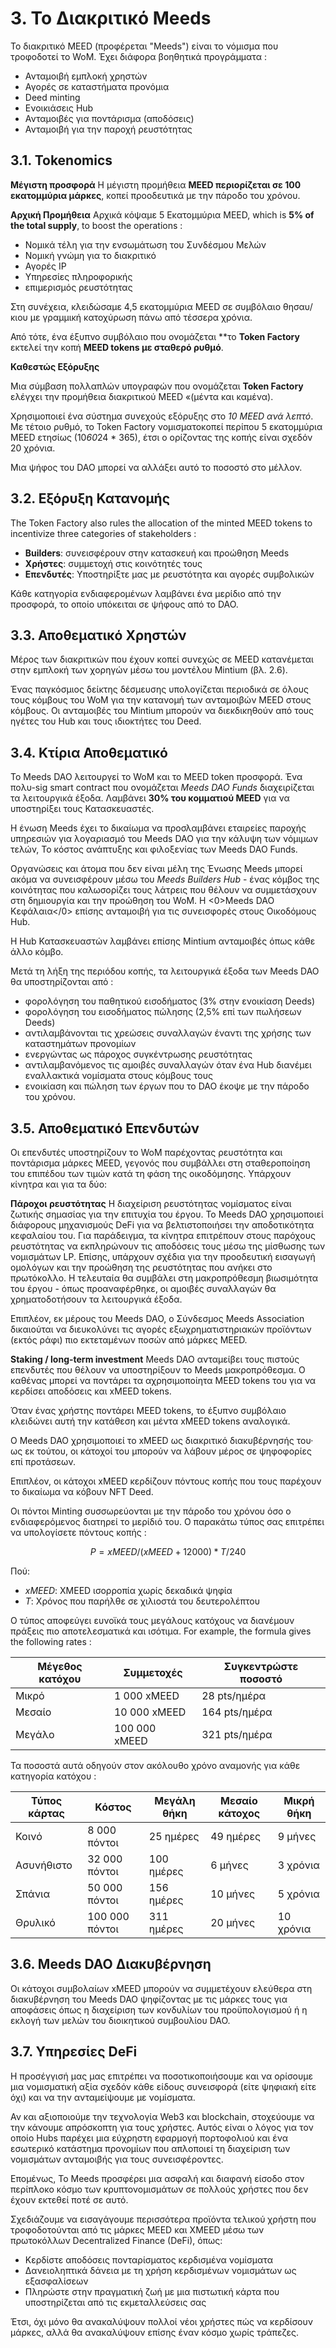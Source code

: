# 3. Το Διακριτικό Meeds

Το διακριτικό MEED (προφέρεται "Meeds") είναι το νόμισμα που τροφοδοτεί το WoM. Έχει διάφορα βοηθητικά προγράμματα :

- Ανταμοιβή εμπλοκή χρηστών
- Αγορές σε καταστήματα προνόμια
- Deed minting
- Ενοικιάσεις Hub
- Ανταμοιβές για ποντάρισμα (αποδόσεις)
- Ανταμοιβή για την παροχή ρευστότητας


## 3.1. Tokenomics

**Μέγιστη προσφορά** Η μέγιστη προμήθεια **MEED περιορίζεται σε 100 εκατομμύρια μάρκες**, κοπεί προοδευτικά με την πάροδο του χρόνου.

**Αρχική Προμήθεια** Αρχικά κόψαμε 5 Εκατομμύρια MEED, which is **5% of the total supply**, to boost the operations :

- Νομικά τέλη για την ενσωμάτωση του Συνδέσμου Μελών
- Νομική γνώμη για το διακριτικό
- Αγορές IP
- Υπηρεσίες πληροφορικής
- επιμερισμός ρευστότητας

Στη συνέχεια, κλειδώσαμε 4,5 εκατομμύρια MEED σε συμβόλαιο θησαυ/κιου με γραμμική κατοχύρωση πάνω από τέσσερα χρόνια.

Από τότε, ένα έξυπνο συμβόλαιο που ονομάζεται **το __Token Factory__ εκτελεί την κοπή **MEED tokens με σταθερό ρυθμό**.

**Καθεστώς Εξόρυξης**

Μια σύμβαση πολλαπλών υπογραφών που ονομάζεται __Token Factory__ ελέγχει την προμήθεια διακριτικού MEED «(μέντα και καμένα).

Χρησιμοποιεί ένα σύστημα συνεχούς εξόρυξης στο *10 MEED ανά λεπτό*. Με τέτοιο ρυθμό, το Token Factory νομισματοκοπεί περίπου 5 εκατομμύρια MEED ετησίως (10*60*24 * 365), έτσι ο ορίζοντας της κοπής είναι σχεδόν 20 χρόνια.

Μια ψήφος του DAO μπορεί να αλλάξει αυτό το ποσοστό στο μέλλον.

## 3.2. Εξόρυξη Κατανομής

The Token Factory also rules the allocation of the minted MEED tokens to incentivize three categories of stakeholders :

- **Builders**: συνεισφέρουν στην κατασκευή και προώθηση Meeds
- **Χρήστες**: συμμετοχή στις κοινότητές τους
- **Επενδυτές**: Υποστηρίξτε μας με ρευστότητα και αγορές συμβολικών

Κάθε κατηγορία ενδιαφερομένων λαμβάνει ένα μερίδιο από την προσφορά, το οποίο υπόκειται σε ψήφους από το DAO.

## 3.3. Αποθεματικό Χρηστών

Μέρος των διακριτικών που έχουν κοπεί συνεχώς σε MEED κατανέμεται στην εμπλοκή των χορηγών μέσω του μοντέλου Mintium (βλ. 2.6).

Ένας παγκόσμιος δείκτης δέσμευσης υπολογίζεται περιοδικά σε όλους τους κόμβους του WoM για την κατανομή των ανταμοιβών MEED στους κόμβους. Οι ανταμοιβές του Mintium μπορούν να διεκδικηθούν από τους ηγέτες του Hub και τους ιδιοκτήτες του Deed.

## 3.4. Κτίρια Αποθεματικό

Το Meeds DAO λειτουργεί το WoM και το MEED token προσφορά. Ένα πολυ-sig smart contract που ονομάζεται _Meeds DAO Funds_ διαχειρίζεται τα λειτουργικά έξοδα. Λαμβάνει **30% του κομματιού MEED** για να υποστηρίξει τους Κατασκευαστές.

Η ένωση Meeds έχει το δικαίωμα να προσλαμβάνει εταιρείες παροχής υπηρεσιών για λογαριασμό του Meeds DAO για την κάλυψη των νόμιμων τελών, Το κόστος ανάπτυξης και φιλοξενίας των Meeds DAO Funds.

Οργανώσεις και άτομα που δεν είναι μέλη της Ένωσης Meeds μπορεί ακόμα να συνεισφέρουν μέσω του _Meeds Builders Hub_  - ένας κόμβος της κοινότητας που καλωσορίζει τους λάτρεις που θέλουν να συμμετάσχουν στη δημιουργία και την προώθηση του WoM. Η <0>Meeds DAO Κεφάλαια</0> επίσης ανταμοιβή για τις συνεισφορές στους Οικοδόμους Hub.

Η Hub Κατασκευαστών λαμβάνει επίσης Mintium ανταμοιβές όπως κάθε άλλο κόμβο.

Μετά τη λήξη της περιόδου κοπής, τα λειτουργικά έξοδα των Meeds DAO θα υποστηρίζονται από :

- φορολόγηση του παθητικού εισοδήματος (3% στην ενοικίαση Deeds)
- φορολόγηση του εισοδήματος πώλησης (2,5% επί των πωλήσεων Deeds)
- αντιλαμβάνονται τις χρεώσεις συναλλαγών έναντι της χρήσης των καταστημάτων προνομίων
- ενεργώντας ως πάροχος συγκέντρωσης ρευστότητας
- αντιλαμβανόμενος τις αμοιβές συναλλαγών όταν ένα Hub διανέμει εναλλακτικά νομίσματα στους κόμβους τους
- ενοικίαση και πώληση των έργων που το DAO έκοψε με την πάροδο του χρόνου.

## 3.5. Αποθεματικό Επενδυτών

Οι επενδυτές υποστηρίζουν το WoM παρέχοντας ρευστότητα και ποντάρισμα μάρκες MEED, γεγονός που συμβάλλει στη σταθεροποίηση του επιπέδου των τιμών κατά τη φάση της οικοδόμησης. Υπάρχουν κίνητρα και για τα δύο:

**Πάροχοι ρευστότητας** Η διαχείριση ρευστότητας νομίσματος είναι ζωτικής σημασίας για την επιτυχία του έργου. Το Meeds DAO χρησιμοποιεί διάφορους μηχανισμούς DeFi για να βελτιστοποιήσει την αποδοτικότητα κεφαλαίου του. Για παράδειγμα, τα κίνητρα επιτρέπουν στους παρόχους ρευστότητας να εκπληρώνουν τις αποδόσεις τους μέσω της μίσθωσης των νομισμάτων LP. Επίσης, υπάρχουν σχέδια για την προοδευτική εισαγωγή ομολόγων και την προώθηση της ρευστότητας που ανήκει στο πρωτόκολλο. Η τελευταία θα συμβάλει στη μακροπρόθεσμη βιωσιμότητα του έργου - όπως προαναφέρθηκε, οι αμοιβές συναλλαγών θα χρηματοδοτήσουν τα λειτουργικά έξοδα.

Επιπλέον, εκ μέρους του Meeds DAO, ο Σύνδεσμος Meeds Association δικαιούται να διευκολύνει τις αγορές εξωχρηματιστηριακών προϊόντων (εκτός ράφι) πιο εκτεταμένων ποσών από μάρκες MEED.

**Staking / long-term investment** Meeds DAO ανταμείβει τους πιστούς επενδυτές που θέλουν να υποστηρίξουν το Meeds μακροπρόθεσμα. Ο καθένας μπορεί να ποντάρει τα αχρησιμοποίητα MEED tokens του για να κερδίσει αποδόσεις και xMEED tokens.

Όταν ένας χρήστης ποντάρει MEED tokens, το έξυπνο συμβόλαιο κλειδώνει αυτή την κατάθεση και μέντα xMEED tokens αναλογικά.

Ο Meeds DAO χρησιμοποιεί το xMEED ως διακριτικό διακυβέρνησής του· ως εκ τούτου, οι κάτοχοί του μπορούν να λάβουν μέρος σε ψηφοφορίες επί προτάσεων.

Επιπλέον, οι κάτοχοι xMEED κερδίζουν πόντους κοπής που τους παρέχουν το δικαίωμα να κόβουν NFT Deed.

Οι πόντοι Minting συσσωρεύονται με την πάροδο του χρόνου όσο ο ενδιαφερόμενος διατηρεί το μερίδιό του. Ο παρακάτω τύπος σας επιτρέπει να υπολογίσετε πόντους κοπής :

 $$ P = xMEED / (xMEED + 12000) * T / 240 $$

 Πού:

- $xMEED$: XMEED ισορροπία χωρίς δεκαδικά ψηφία
- $T$: Χρόνος που παρήλθε σε χιλιοστά του δευτερολέπτου

Ο τύπος αποφεύγει ευνοϊκά τους μεγάλους κατόχους να διανέμουν πράξεις πιο αποτελεσματικά και ισότιμα. For example, the formula gives the following rates :

| **Μέγεθος κατόχου** | **Συμμετοχές** | **Συγκεντρώστε ποσοστό** |
| ------------------- | -------------- | ------------------------ |
| Μικρό               | 1 000 xMEED    | 28 pts/ημέρα             |
| Μεσαίο              | 10 000 xMEED   | 164 pts/ημέρα            |
| Μεγάλο              | 100 000 xMEED  | 321 pts/ημέρα            |


Τα ποσοστά αυτά οδηγούν στον ακόλουθο χρόνο αναμονής για κάθε κατηγορία κατόχου :

| **Τύπος κάρτας** | **Κόστος**     | **Μεγάλη θήκη** | **Μεσαίο κάτοχος** | **Μικρή θήκη** |
| ---------------- | -------------- | --------------- | ------------------ | -------------- |
| Κοινό            | 8 000 πόντοι   | 25 ημέρες       | 49 ημέρες          | 9 μήνες        |
| Ασυνήθιστο       | 32 000 πόντοι  | 100 ημέρες      | 6 μήνες            | 3 χρόνια       |
| Σπάνια           | 50 000 πόντοι  | 156 ημέρες      | 10 μήνες           | 5 χρόνια       |
| Θρυλικό          | 100 000 πόντοι | 311 ημέρες      | 20 μήνες           | 10 χρόνια      |

## 3.6. Meeds DAO Διακυβέρνηση

Οι κάτοχοι συμβολαίων xMEED μπορούν να συμμετέχουν ελεύθερα στη διακυβέρνηση του Meeds DAO ψηφίζοντας με τις μάρκες τους για αποφάσεις όπως η διαχείριση των κονδυλίων του προϋπολογισμού ή η εκλογή των μελών του διοικητικού συμβουλίου DAO.

## 3.7. Υπηρεσίες DeFi

Η προσέγγισή μας μας επιτρέπει να ποσοτικοποιήσουμε και να ορίσουμε μια νομισματική αξία σχεδόν κάθε είδους συνεισφορά (είτε ψηφιακή είτε όχι) και να την ανταμείψουμε με νομίσματα.

Αν και αξιοποιούμε την τεχνολογία Web3 και blockchain, στοχεύουμε να την κάνουμε απρόσκοπτη για τους χρήστες. Αυτός είναι ο λόγος για τον οποίο Hubs παρέχει μια εύχρηστη εφαρμογή πορτοφολιού και ένα εσωτερικό κατάστημα προνομίων που απλοποιεί τη διαχείριση των νομισμάτων ανταμοιβής για τους συνεισφέροντες.

Επομένως, Το Meeds προσφέρει μια ασφαλή και διαφανή είσοδο στον περίπλοκο κόσμο των κρυπτονομισμάτων σε πολλούς χρήστες που δεν έχουν εκτεθεί ποτέ σε αυτό.

Σχεδιάζουμε να εισαγάγουμε περισσότερα προϊόντα τελικού χρήστη που τροφοδοτούνται από τις μάρκες MEED και XMEED μέσω των πρωτοκόλλων Decentralized Finance (DeFi), όπως:

- Κερδίστε αποδόσεις πονταρίσματος κερδισμένα νομίσματα
- Δανειοληπτικά δάνεια με τη χρήση κερδισμένων νομισμάτων ως εξασφαλίσεων
- Πληρώστε στην πραγματική ζωή με μια πιστωτική κάρτα που υποστηρίζεται από τις εκμεταλλεύσεις σας

Έτσι, όχι μόνο θα ανακαλύψουν πολλοί νέοι χρήστες πώς να κερδίσουν μάρκες, αλλά θα ανακαλύψουν επίσης έναν κόσμο χωρίς τράπεζες.

